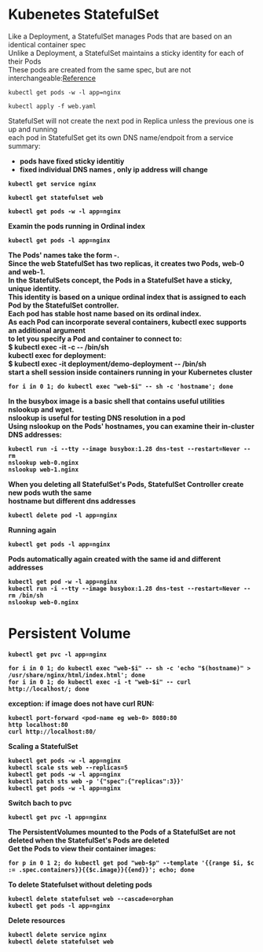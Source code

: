 # Kubenetes StatefulSet
Like a Deployment, a StatefulSet manages Pods that are based on an identical container spec<br>
Unlike a Deployment, a StatefulSet maintains a sticky identity for each of their Pods<br>
These pods are created from the same spec, but are not interchangeable:[Reference](https://kubernetes.io/docs/concepts/workloads/controllers/statefulset/)<br>
```
kubectl get pods -w -l app=nginx
```
```
kubectl apply -f web.yaml
```
StatefulSet will not create the next pod in Replica unless the previous one is up and running<br>
each pod in StatefulSet get its own DNS name/endpoit from a service summary:<b>
- pods have fixed sticky identitiy <br>
- fixed individual DNS names , only ip address will change <br>
```
kubectl get service nginx
```
```
kubectl get statefulset web
```
```
kubectl get pods -w -l app=nginx
```
Examin the pods running in Ordinal index
```
kubectl get pods -l app=nginx
```
The Pods' names take the form <statefulset name>-<ordinal index>.  <br>
Since the web StatefulSet has two replicas, it creates two Pods, web-0 and web-1.<br>
In the StatefulSets concept, the Pods in a StatefulSet have a sticky, unique identity.<br>
This identity is based on a unique ordinal index that is assigned to each Pod by the StatefulSet controller.<br>
Each pod has stable host name based on its ordinal index.<br>
As each Pod can incorporate several containers, kubectl exec supports an additional argument<br>
to let you specify a Pod and container to connect to:<br>
**$ kubectl exec -it <pod> -c <container> -- /bin/sh**  <br>
kubectl exec for deployment:<br>
**$ kubectl exec -it deployment/demo-deployment -- /bin/sh**  <br>
start a shell session inside containers running in your Kubernetes cluster
```
for i in 0 1; do kubectl exec "web-$i" -- sh -c 'hostname'; done
```
In the busybox image is a basic shell that contains useful utilities nslookup and wget.<br>
nslookup is useful for testing DNS resolution in a pod<br>
Using nslookup on the Pods' hostnames, you can examine their in-cluster DNS addresses:
```
kubectl run -i --tty --image busybox:1.28 dns-test --restart=Never --rm
nslookup web-0.nginx
nslookup web-1.nginx
```
When you deleting all StatefulSet's Pods, StatefulSet Controller create new pods wuth the same <br>
hostname but different dns addresses
```
kubectl delete pod -l app=nginx
```
Running again 
```
kubectl get pods -l app=nginx
```
Pods automatically again created with the same id and different addresses 
```
kubectl get pod -w -l app=nginx
kubectl run -i --tty --image busybox:1.28 dns-test --restart=Never --rm /bin/sh
nslookup web-0.nginx
```
# Persistent Volume  
```
kubectl get pvc -l app=nginx
``` 
```
for i in 0 1; do kubectl exec "web-$i" -- sh -c 'echo "$(hostname)" > /usr/share/nginx/html/index.html'; done
for i in 0 1; do kubectl exec -i -t "web-$i" -- curl http://localhost/; done
```
exception: if image does not have curl RUN:
```
kubectl port-forward <pod-name eg web-0> 8080:80
http localhost:80
curl http://localhost:80/
```  

Scaling a StatefulSet
```
kubectl get pods -w -l app=nginx
kubectl scale sts web --replicas=5
kubectl get pods -w -l app=nginx
kubectl patch sts web -p '{"spec":{"replicas":3}}'
kubectl get pods -w -l app=nginx
```
Switch bach to pvc
```
kubectl get pvc -l app=nginx
```
The PersistentVolumes mounted to the Pods of a StatefulSet are not deleted 
when the StatefulSet's Pods are deleted<br>
Get the Pods to view their container images:
```
for p in 0 1 2; do kubectl get pod "web-$p" --template '{{range $i, $c := .spec.containers}}{{$c.image}}{{end}}'; echo; done
```
To delete Statefulset without deleting pods
```
kubectl delete statefulset web --cascade=orphan
kubectl get pods -l app=nginx
```
Delete resources
```
kubectl delete service nginx
kubectl delete statefulset web
```